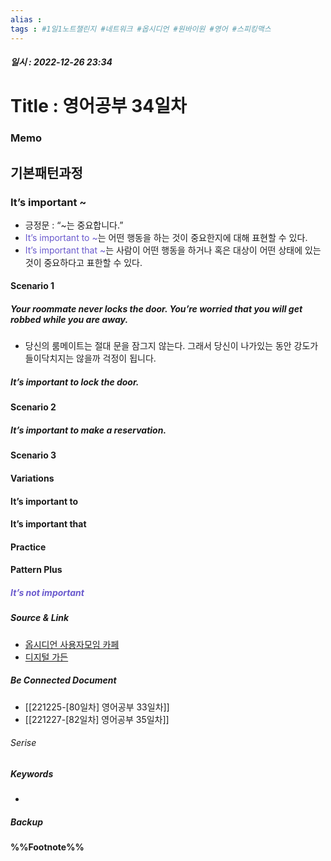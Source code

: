 ```yaml
---
alias : 
tags : #1일1노트챌린지 #네트워크 #옵시디언 #원바이원 #영어 #스피킹맥스
---
```


##### 일시 : 2022-12-26 23:34

# Title : 영어공부 34일차

### Memo

## 기본패턴과정

### It’s important ~
- 긍정문 : “~는 중요합니다.”
- <font color="SlateBlue">It’s important to ~</font>는 어떤 행동을 하는 것이 중요한지에 대해 표현할 수 있다.
- <font color="SlateBlue">It’s important that ~</font>는 사람이 어떤 행동을 하거나 혹은 대상이 어떤 상태에 있는 것이 중요하다고 표한할 수 있다.

#### Scenario 1

##### Your roommate never locks the door. You’re worried that you will get robbed while you are away.
- 당신의 룸메이트는 절대 문을 잠그지 않는다. 그래서 당신이 나가있는 동안 강도가 들이닥치지는 않을까 걱정이 됩니다.

##### It’s important to lock the door.

#### Scenario 2

##### It’s important to make a reservation.

#### Scenario 3

#### Variations

#### It’s important to

#### It’s important that

#### Practice

#### Pattern Plus

##### <font color="SlateBlue">It’s not important</font>

##### Source & Link
- [옵시디언 사용자모임 카페](https://cafe.naver.com/obsidianary/2872)
- [디지털 가든](https://chunghasull.netlify.app/221226-81일차-영어공부-34일차)

##### Be Connected Document
- [[221225-[80일차] 영어공부 33일차]]
- [[221227-[82일차] 영어공부 35일차]]

###### Serise


##### Keywords
- 

##### Backup


#### %%Footnote%%

[^1]: 
[^2]: 
[^3]: 
[^4]: 
[^5]: 
[^6]: 
[^7]: 
[^8]: 
[^9]: 